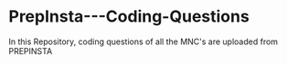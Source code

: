 # PrepInsta---Coding-Questions
In this Repository, coding questions of all the MNC's are uploaded from PREPINSTA
